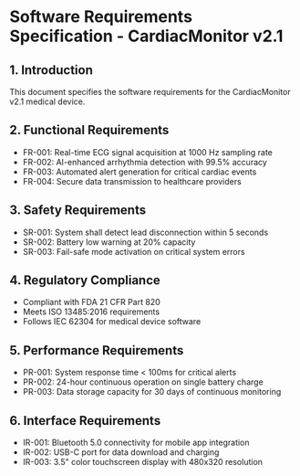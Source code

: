 # Software Requirements Specification - CardiacMonitor v2.1

## 1. Introduction
This document specifies the software requirements for the CardiacMonitor v2.1 medical device.

## 2. Functional Requirements
- FR-001: Real-time ECG signal acquisition at 1000 Hz sampling rate
- FR-002: AI-enhanced arrhythmia detection with 99.5% accuracy
- FR-003: Automated alert generation for critical cardiac events
- FR-004: Secure data transmission to healthcare providers

## 3. Safety Requirements
- SR-001: System shall detect lead disconnection within 5 seconds
- SR-002: Battery low warning at 20% capacity
- SR-003: Fail-safe mode activation on critical system errors

## 4. Regulatory Compliance
- Compliant with FDA 21 CFR Part 820
- Meets ISO 13485:2016 requirements
- Follows IEC 62304 for medical device software

## 5. Performance Requirements
- PR-001: System response time < 100ms for critical alerts
- PR-002: 24-hour continuous operation on single battery charge
- PR-003: Data storage capacity for 30 days of continuous monitoring

## 6. Interface Requirements
- IR-001: Bluetooth 5.0 connectivity for mobile app integration
- IR-002: USB-C port for data download and charging
- IR-003: 3.5" color touchscreen display with 480x320 resolution
